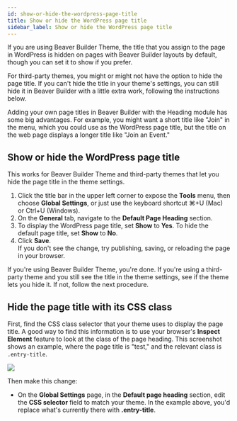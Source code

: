 ```yaml
---
id: show-or-hide-the-wordpress-page-title
title: Show or hide the WordPress page title
sidebar_label: Show or hide the WordPress page title
---
```


If you are using Beaver Builder Theme, the title that you assign to the page
in WordPress is hidden on pages with Beaver Builder layouts by default, though you can set it
to show if you prefer.

For third-party themes, you might or might not have the option to hide the
page title. If you can't hide the title in your theme's settings, you can
still hide it in Beaver Builder with a little extra work, following the
instructions below.

Adding your own page titles in Beaver Builder with the Heading module has some
big advantages. For example, you might want a short title like "Join" in the
menu, which you could use as the WordPress page title, but the title on the
web page displays a longer title like "Join an Event."

## Show or hide the WordPress page title

This works for Beaver Builder Theme and third-party themes that let you hide
the page title in the theme settings.

  1. Click the title bar in the upper left corner to expose
the **Tools** menu, then choose **Global Settings**, or just use the keyboard
shortcut ⌘+U (Mac) or Ctrl+U (Windows).
  2. On the **General** tab, navigate to the **Default Page Heading** section.
  3. To display the WordPress page title, set **Show**  to **Yes**. To hide the default page title, set **Show** to **No**.
  4. Click **Save**.  
If you don't see the change, try publishing, saving, or reloading the page in
your browser.

If you're using Beaver Builder Theme, you're done. If you're using a third-
party theme and you still see the title in the theme settings, see if the
theme lets you hide it. If not, follow the next procedure.

## Hide the page title with its CSS class

First, find the CSS class selector that your theme uses to display the page
title. A good way to find this information is to use your browser's **Inspect
Element** feature to look at the class of the page heading. This screenshot
shows an example, where the page title is "test," and the relevant class is
`.entry-title`.

![](/img/how-to-tips-show-hide-title.png)

Then make this change:

  * On the **Global Settings** page, in the **Default page heading** section, edit the **CSS selector** field to match your theme. In the example above, you'd replace what's currently there with **.entry-title**.
